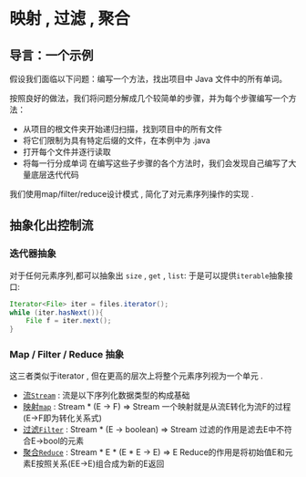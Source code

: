 # 映射 , 过滤 , 聚合

## 导言：一个示例
假设我们面临以下问题：编写一个方法，找出项目中 Java 文件中的所有单词。

按照良好的做法，我们将问题分解成几个较简单的步骤，并为每个步骤编写一个方法：

- 从项目的根文件夹开始递归扫描，找到项目中的所有文件
- 将它们限制为具有特定后缀的文件，在本例中为 .java
- 打开每个文件并逐行读取
- 将每一行分成单词
在编写这些子步骤的各个方法时，我们会发现自己编写了大量底层迭代代码

我们使用map/filter/reduce设计模式 , 简化了对元素序列操作的实现 .

## 抽象化出控制流
### 迭代器抽象
对于任何元素序列,都可以抽象出 `size` , `get` , `list`:
于是可以提供`iterable`抽象接口:
```java
Iterator<File> iter = files.iterator();
while (iter.hasNext()){
    File f = iter.next();
}
```

### Map / Filter / Reduce 抽象
这三者类似于iterator , 但在更高的层次上将整个元素序列视为一个单元 . 
- [流`Stream`](http://docs.oracle.com/en/java/javase/15/docs/api/java.base/java/util/stream/Stream.html) : 流是以下序列化数据类型的构成基础
- [映射`map`](http://web.mit.edu/6.031/www/sp21/classes/26-map-filter-reduce/#map) : Stream<E> * (E -> F) => Stream<F> 一个映射就是从流E转化为流F的过程(E->F即为转化关系式)
- [过滤`Filter`](http://web.mit.edu/6.031/www/sp21/classes/26-map-filter-reduce/#filter) : Stream<E> * (E -> boolean) => Stream<E> 过滤的作用是滤去E中不符合E->bool的元素
- [聚合`Reduce`](http://web.mit.edu/6.031/www/sp21/classes/26-map-filter-reduce/#reduce) : Stream<E> * E * (E * E -> E) => E Reduce的作用是将初始值E和元素E按照关系(EE->E)组合成为新的E返回

